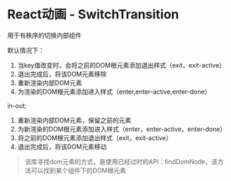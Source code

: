 # React动画 - SwitchTransition

用于有秩序的切换内部组件

默认情况下：

1. 当key值改变时，会将之前的DOM根元素添加退出样式（exit，exit-active）
2. 退出完成后，将该DOM元素移除
3. 重新渲染内部DOM元素
4. 为渲染的DOM根元素添加进入样式（enter,enter-active,enter-done）

in-out:
1. 重新渲染内部DOM元素，保留之前的元素
2. 为新渲染的DOM根元素添加进入样式（enter，enter-active，enter-done）
3. 将之前的DOM根元素添加退出样式（exit，exit-active）
4. 退出完成后，将该DOM元素移动

> 该库寻找dom元素的方式，是使用已经过时的API：findDomNode，该方法可以找到某个组件下的DOM根元素  